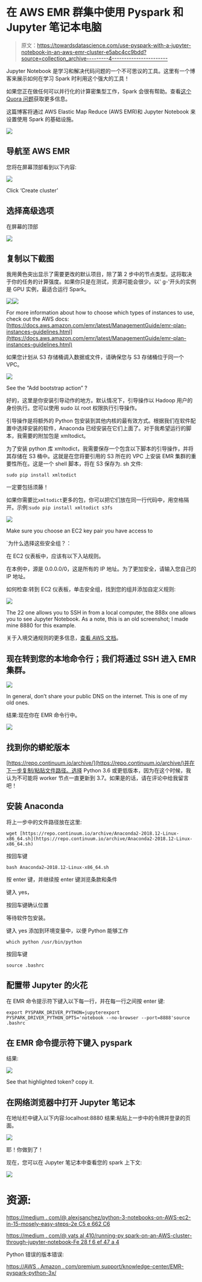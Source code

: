 # 在 AWS EMR 群集中使用 Pyspark 和 Jupyter 笔记本电脑

> 原文：<https://towardsdatascience.com/use-pyspark-with-a-jupyter-notebook-in-an-aws-emr-cluster-e5abc4cc9bdd?source=collection_archive---------4----------------------->

Jupyter Notebook 是学习和解决代码问题的一个不可思议的工具。这里有一个博客来展示如何在学习 Spark 时利用这个强大的工具！

如果您正在做任何可以并行化的计算密集型工作，Spark 会很有帮助。查看[这个 Quora 问题](https://www.quora.com/Why-is-Apache-Spark-used)获取更多信息。

这篇博客将通过 AWS Elastic Map Reduce (AWS EMR)和 Jupyter Notebook 来设置使用 Spark 的基础设施。

![](img/80de5786d7cbad2247df496274a029e6.png)

## 导航至 AWS EMR

您将在屏幕顶部看到以下内容:

![](img/b91b60aa54784f836e85c45fa5378717.png)

Click ‘Create cluster’

## 选择高级选项

在屏幕的顶部

![](img/4012180e9c918455a0a3f641392081ca.png)

## 复制以下截图

我用黄色突出显示了需要更改的默认项目，除了第 2 步中的节点类型。这将取决于你的任务的计算强度。如果你只是在测试，资源可能会很少。以' g-'开头的实例是 GPU 实例，最适合运行 Spark。

![](img/038581cf963cca1a25827a7b6d83bb27.png)![](img/c0f36dcdf07dd7c33e94d76a24eb2371.png)

For more information about how to choose which types of instances to use, check out the AWS docs: [https://docs.aws.amazon.com/emr/latest/ManagementGuide/emr-plan-instances-guidelines.html](https://docs.aws.amazon.com/emr/latest/ManagementGuide/emr-plan-instances-guidelines.html)

如果您计划从 S3 存储桶调入数据或文件，请确保您与 S3 存储桶位于同一个 VPC。

![](img/142715e914dd8e03554338f1942f8ae3.png)

See the “Add bootstrap action” ?

好的，这里是你安装引导动作的地方。默认情况下，引导操作以 Hadoop 用户的身份执行。您可以使用 sudo 以 root 权限执行引导操作。

引导操作是将额外的 Python 包安装到其他内核的最有效方式。根据我们在软件配置中选择安装的软件，Anaconda 已经安装在它们上面了。对于我希望运行的脚本，我需要的附加包是 xmltodict。

为了安装 python 库 xmltodict，我需要保存一个包含以下脚本的引导操作，并将其存储在 S3 桶中。这就是在您将要引用的 S3 所在的 VPC 上安装 EMR 集群的重要性所在。这是一个 shell 脚本，将在 S3 保存为. sh 文件:

```
sudo pip install xmltodict
```

一定要包括须藤！

如果你需要比`xmltodict`更多的包，你可以把它们放在同一行代码中，用空格隔开。示例:`sudo pip install xmltodict s3fs`

![](img/f84311f8b50c9e5caf86ddddd8756a76.png)

Make sure you choose an EC2 key pair you have access to

`为什么选择这些安全组？：

在 EC2 仪表板中，应该有以下入站规则。

在本例中，源是 0.0.0.0/0，这是所有的 IP 地址。为了更加安全，请输入您自己的 IP 地址。

如何检查:转到 EC2 仪表板，单击安全组，找到您的组并添加自定义规则:

![](img/1df8587ef23187891fe801809789f3d1.png)

The 22 one allows you to SSH in from a local computer, the 888x one allows you to see Jupyter Notebook. As a note, this is an old screenshot; I made mine 8880 for this example.

关于入境交通规则的更多信息，[查看 AWS 文档](https://docs.aws.amazon.com/AWSEC2/latest/UserGuide/using-network-security.html)。

## 现在转到您的本地命令行；我们将通过 SSH 进入 EMR 集群。

![](img/66ef2ae00bf1e068ec73e518657b6a5e.png)

In general, don’t share your public DNS on the internet. This is one of my old ones.

结果:现在你在 EMR 命令行中。

![](img/59469e4bfb8ae10e547e8f197307d082.png)

## 找到你的蟒蛇版本

[https://repo.continuum.io/archive/](https://repo.continuum.io/archive/)并在下一步复制/粘贴文件路径。选择 Python 3.6 或更低版本，因为在这个时候，我认为不可能将 worker 节点一直更新到 3.7。如果是的话，请在评论中给我留言吧！

## 安装 Anaconda

将上一步中的文件路径放在这里:

```
wget [https://repo.continuum.io/archive/Anaconda2-2018.12-Linux-x86_64.sh](https://repo.continuum.io/archive/Anaconda2-2018.12-Linux-x86_64.sh)
```

按回车键

```
bash Anaconda2–2018.12-Linux-x86_64.sh
```

按 enter 键，并继续按 enter 键浏览条款和条件

键入 yes，

按回车键确认位置

等待软件包安装。

键入 yes 添加到环境变量中，以便 Python 能够工作

```
which python /usr/bin/python
```

按回车键

```
source .bashrc
```

## 配置带 Jupyter 的火花

在 EMR 命令提示符下键入以下每一行，并在每一行之间按 enter 键:

```
export PYSPARK_DRIVER_PYTHON=jupyterexport PYSPARK_DRIVER_PYTHON_OPTS='notebook --no-browser --port=8888'source .bashrc
```

## 在 EMR 命令提示符下键入 pyspark

结果:

![](img/e0829d31a67fcda4ca6b6e31dbd54815.png)

See that highlighted token? copy it.

## 在网络浏览器中打开 Jupyter 笔记本

在地址栏中键入以下内容:localhost:8880
结果:粘贴上一步中的令牌并登录的页面。

![](img/5f63f1ee1002b4db3733010d16fff271.png)

耶！你做到了！

现在，您可以在 Jupyter 笔记本中查看您的 spark 上下文:

![](img/52471a611a1f63124f2cfd678e48ccfc.png)

# 资源:

[https://medium . com/@ alexjsanchez/python-3-notebooks-on-AWS-ec2-in-15-mosely-easy-steps-2e C5 e 662 C6](https://medium.com/@alexjsanchez/python-3-notebooks-on-aws-ec2-in-15-mostly-easy-steps-2ec5e662c6c6)

[https://medium . com/@ vats al 410/running-py spark-on-an-AWS-cluster-through-jupyter-notebook-Fe 28 f 6 ef 47 a 4](https://medium.com/@Vatsal410/running-pyspark-on-an-aws-cluster-through-jupyter-notebook-fe28f6ef47a4)

Python 错误的版本错误:

[https://AWS . Amazon . com/premium support/knowledge-center/EMR-pyspark-python-3x/](https://aws.amazon.com/premiumsupport/knowledge-center/emr-pyspark-python-3x/)